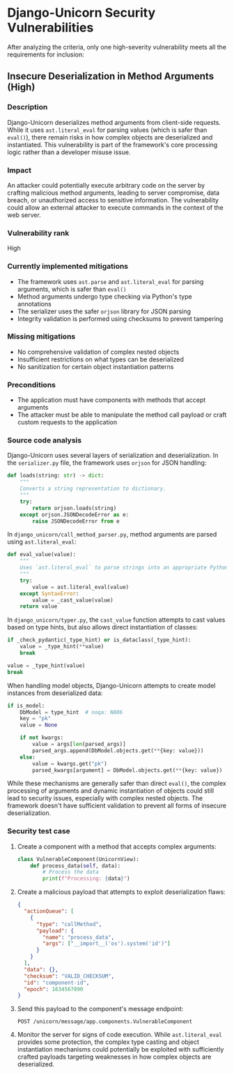 # Django-Unicorn Security Vulnerabilities

After analyzing the criteria, only one high-severity vulnerability meets all the requirements for inclusion:

## Insecure Deserialization in Method Arguments (High)

### Description
Django-Unicorn deserializes method arguments from client-side requests. While it uses `ast.literal_eval` for parsing values (which is safer than `eval()`), there remain risks in how complex objects are deserialized and instantiated. This vulnerability is part of the framework's core processing logic rather than a developer misuse issue.

### Impact
An attacker could potentially execute arbitrary code on the server by crafting malicious method arguments, leading to server compromise, data breach, or unauthorized access to sensitive information. The vulnerability could allow an external attacker to execute commands in the context of the web server.

### Vulnerability rank
High

### Currently implemented mitigations
- The framework uses `ast.parse` and `ast.literal_eval` for parsing arguments, which is safer than `eval()`
- Method arguments undergo type checking via Python's type annotations
- The serializer uses the safer `orjson` library for JSON parsing
- Integrity validation is performed using checksums to prevent tampering

### Missing mitigations
- No comprehensive validation of complex nested objects
- Insufficient restrictions on what types can be deserialized
- No sanitization for certain object instantiation patterns

### Preconditions
- The application must have components with methods that accept arguments
- The attacker must be able to manipulate the method call payload or craft custom requests to the application

### Source code analysis
Django-Unicorn uses several layers of serialization and deserialization. In the `serializer.py` file, the framework uses `orjson` for JSON handling:

```python
def loads(string: str) -> dict:
    """
    Converts a string representation to dictionary.
    """
    try:
        return orjson.loads(string)
    except orjson.JSONDecodeError as e:
        raise JSONDecodeError from e
```

In `django_unicorn/call_method_parser.py`, method arguments are parsed using `ast.literal_eval`:

```python
def eval_value(value):
    """
    Uses `ast.literal_eval` to parse strings into an appropriate Python primitive.
    """
    try:
        value = ast.literal_eval(value)
    except SyntaxError:
        value = _cast_value(value)
    return value
```

In `django_unicorn/typer.py`, the `cast_value` function attempts to cast values based on type hints, but also allows direct instantiation of classes:

```python
if _check_pydantic(_type_hint) or is_dataclass(_type_hint):
    value = _type_hint(**value)
    break

value = _type_hint(value)
break
```

When handling model objects, Django-Unicorn attempts to create model instances from deserialized data:

```python
if is_model:
    DbModel = type_hint  # noqa: N806
    key = "pk"
    value = None

    if not kwargs:
        value = args[len(parsed_args)]
        parsed_args.append(DbModel.objects.get(**{key: value}))
    else:
        value = kwargs.get("pk")
        parsed_kwargs[argument] = DbModel.objects.get(**{key: value})
```

While these mechanisms are generally safer than direct `eval()`, the complex processing of arguments and dynamic instantiation of objects could still lead to security issues, especially with complex nested objects. The framework doesn't have sufficient validation to prevent all forms of insecure deserialization.

### Security test case
1. Create a component with a method that accepts complex arguments:
   ```python
   class VulnerableComponent(UnicornView):
       def process_data(self, data):
           # Process the data
           print(f"Processing: {data}")
   ```

2. Create a malicious payload that attempts to exploit deserialization flaws:
   ```json
   {
     "actionQueue": [
       {
         "type": "callMethod",
         "payload": {
           "name": "process_data",
           "args": ["__import__('os').system('id')"]
         }
       }
     ],
     "data": {},
     "checksum": "VALID_CHECKSUM",
     "id": "component-id",
     "epoch": 1634567890
   }
   ```

3. Send this payload to the component's message endpoint:
   ```
   POST /unicorn/message/app.components.VulnerableComponent
   ```

4. Monitor the server for signs of code execution. While `ast.literal_eval` provides some protection, the complex type casting and object instantiation mechanisms could potentially be exploited with sufficiently crafted payloads targeting weaknesses in how complex objects are deserialized.
